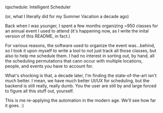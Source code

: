 iqschedule: Intelligent Scheduler

(or, what I literally did for my Summer Vacation a decade ago)

Back when I was younger, I spent a few months organizing ~950 classes for an annual event I used to attend (it's happening now, as I write the inital version of this README, in fact.)

For various reasons, the software used to organize the event was...behind, so I took it upon myself to write a tool to not just track all those classes, but also to help me schedule them. I had no interest in sorting out, by hand, all the scheduling permutations that cann occur with multiple locations, people, and events you have to account for.

What's shocking is that, a decade later, I'm finding the state-of-the-art isn't much better. I mean, we have much better UI/UX for scheduling, but the backend is still really, really dumb. You the user are still by and large forced to figure all this stuff out, yourself.

This is me re-applying the automation in the modern age. We'll see how far it goes. :)
